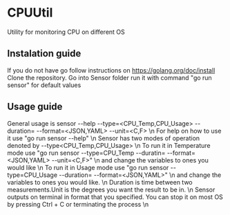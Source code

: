 # CPUUtil
Utility for monitoring CPU on different OS

## Instalation guide
 If you do not have go follow instructions on https://golang.org/doc/install
 Clone the repository.
 Go into Sensor folder
 run it with command "go run sensor" for default values
 
## Usage guide
 General usage is sensor --help --type=<CPU_Temp,CPU_Usage> --duration=<seconds> --format=<JSON,YAML> --unit=<C,F> \n
 For help on how to use it use "go run sensor --help" \n
 Sensor has two modes of operation denoted by --type<CPU_Temp,CPU_Usage> \n
 To run it in Temperature mode use "go run sensor --type=CPU_Temp --duratin=<seconds> --format=<JSON,YAML> --unit=<C,F>" \n
 and change the variables to ones you would like \n
 To run it in Usage mode use "go run sensor --type=CPU_Usage --duration=<seconds> --format=<JSON,YAML>" \n
 and change the variables to ones you would like. \n
 Duration is time between two measurements.Unit is the degrees you want the result to be in. \n
 Sensor outputs on terminal in format that you specified. You can stop it on most OS by pressing Ctrl + C or terminating the process \n
